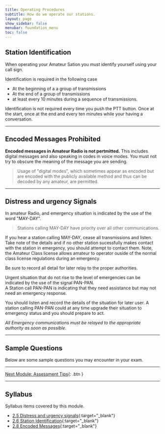 ```yaml
---
title: Operating Procedures
subtitle: How do we operate our stations.
layout: page
show_sidebar: false
menubar: foundation_menu
toc: false
---
```


## Station Identification

When operating your Amateur Sation you must identify yourself using your call sign.

Identification is required in the following case

- At the beginning of a a group of transmissions
- At the end of a group of transmissions
- at least every 10 minutes during a sequence of transmissions.

Identification is not required every time you push the PTT button. Once at the start, once at the end and every ten minutes while your having a conversation.

---

## Encoded Messages Prohibited

**Encoded messages in Amateur Radio is not pertmitted.** This includes digital messages and also speaking in codes in voice modes. You must not try to obscure the meaning of the message you are sending.

>Usage of "digital modes", which sometimes appear as encoded but are encoded with the publicly available method and thus can be decoded by any amateur, are permitted.

---

## Distress and urgency Signals

In amateur Radio, and emergency situation is indicated by the use of the word "MAY-DAY".

>Stations calling MAY-DAY have priority over all other communications.

If you hear a station calling MAY-DAY, cease all transmissions and listen. Take note of the details and if no other station sucessfully makes contact with the station in emergency, you should attempt to contact them. Note, the Amateur Class license allows amateur to operator ouside of the normal class license regulations during an emergency. 

Be sure to record all detail for later relay to the proper authorities.

Urgent situation that do not rise to the level of emergencies can be indicated by the use of the signal PAN-PAN.  
A Station call PAN-PAN is indicating that they need assistance but may not need an emergency response. 

You should listen and record the details of the situation for later user. A station calling PAN-PAN could at any time upgrade their situation to emergency status and you should prepare to act.

*All Emergency communications must be relayed to the appropriate authority as soon as possible.*

---

## Sample Questions

Below are some sample questions you may encounter in your exam.

---

[Next Module: Assessment Tips](../assessment_tips){: .btn }

---

## Syllabus

Syllabus items covered by this module.

- [2.5 Distress and urgency signals](../../syllabus/){:target="_blank"}
- [2.6 Station Identification](../../syllabus/){:target="_blank"}
- [2.8 Encoded Messages](../../syllabus/){:target="_blank"}
